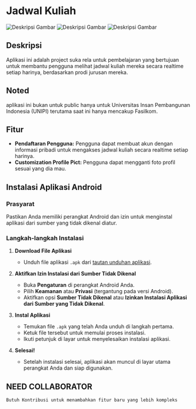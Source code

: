 # Jadwal Kuliah

![Deskripsi Gambar](https://media.discordapp.net/attachments/1167606919616274572/1177070338945847296/Screenshot_20231123-091600.png?ex=65712b2d&is=655eb62d&hm=69b50e288f96ea41fc26cd4b94de32cd784ccfd49c0ff9f60226388da724ed64&=&format=webp&width=211&height=468)
![Deskripsi Gambar](https://media.discordapp.net/attachments/1167606919616274572/1177070338304131155/Screenshot_20231123-091609.png?ex=65712b2d&is=655eb62d&hm=113eb2dc7c79963595dbfab3b367b7aef99e775eac80c1fce3ba151bd0e61f8a&=&format=webp&width=191&height=468)
![Deskripsi Gambar](https://media.discordapp.net/attachments/1167606919616274572/1177070337431715892/Screenshot_20231123-091622.png?ex=65712b2d&is=655eb62d&hm=8de5313baebd845e28f89f4a5a4a0ccd6627da579aded3d39f8ba62c121c0cf9&=&format=webp&width=211&height=468)

## Deskripsi
Aplikasi ini adalah project suka rela untuk pembelajaran yang bertujuan untuk membantu pengguna melihat jadwal kuliah mereka secara realtime setiap harinya, berdasarkan prodi jurusan mereka.

## Noted
aplikasi ini bukan untuk public hanya untuk Universitas Insan Pembangunan Indonesia (UNIPI) terutama saat ini hanya mencakup Fasilkom.

## Fitur

- **Pendaftaran Pengguna:** Pengguna dapat membuat akun dengan informasi pribadi untuk mengakses jadwal kuliah secara realtime setiap harinya.
- **Customization Profile Pict:** Pengguna dapat mengganti foto profil sesuai yang dia mau.

## Instalasi Aplikasi Android

### Prasyarat
Pastikan Anda memiliki perangkat Android dan izin untuk menginstal aplikasi dari sumber yang tidak dikenal diatur.

### Langkah-langkah Instalasi

1. **Download File Aplikasi**
   - Unduh file aplikasi `.apk` dari [tautan unduhan aplikasi](https://drive.google.com/drive/folders/1St4Mg_jjMAXHaDP5m2uFh69xbDO6hxni).

2. **Aktifkan Izin Instalasi dari Sumber Tidak Dikenal**
   - Buka **Pengaturan** di perangkat Android Anda.
   - Pilih **Keamanan** atau **Privasi** (tergantung pada versi Android).
   - Aktifkan opsi **Sumber Tidak Dikenal** atau **Izinkan Instalasi Aplikasi dari Sumber yang Tidak Dikenal**.

3. **Instal Aplikasi**
   - Temukan file `.apk` yang telah Anda unduh di langkah pertama.
   - Ketuk file tersebut untuk memulai proses instalasi.
   - Ikuti petunjuk di layar untuk menyelesaikan instalasi aplikasi.

4. **Selesai!**
   - Setelah instalasi selesai, aplikasi akan muncul di layar utama perangkat Anda dan siap digunakan.

## NEED COLLABORATOR
    Butuh Kontribusi untuk menambahkan fitur baru yang lebih kompleks